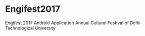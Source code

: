 # Engifest2017
Engifest 2017 Android Application
Annual Cultural Festival of Delhi Technological University
